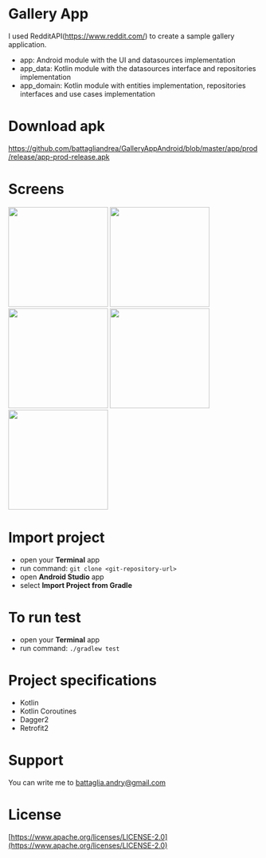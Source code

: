
# Gallery App

I used RedditAPI(https://www.reddit.com/) to create a sample gallery application.

- app: Android module with the UI and datasources implementation
- app_data: Kotlin module with the datasources interface and repositories implementation
- app_domain: Kotlin module with entities implementation, repositories interfaces and use cases implementation

# Download apk
https://github.com/battagliandrea/GalleryAppAndroid/blob/master/app/prod/release/app-prod-release.apk

# Screens
<img src="https://github.com/battagliandrea/GalleryAppAndroid/blob/master/screens/screen_1.png" width="200">
<img src="https://github.com/battagliandrea/GalleryAppAndroid/blob/master/screens/screen_2.png" width="200">
<img src="https://github.com/battagliandrea/GalleryAppAndroid/blob/master/screens/screen_3.png" width="200">
<img src="https://github.com/battagliandrea/GalleryAppAndroid/blob/master/screens/screen_4.png" width="200">
<img src="https://github.com/battagliandrea/GalleryAppAndroid/blob/master/screens/screen_5.png" width="200">


# Import project
- open your **Terminal** app
- run command: `git clone <git-repository-url>`
- open **Android Studio** app
- select **Import Project from Gradle**

# To run test
- open your **Terminal** app
- run command: `./gradlew test`


# Project specifications
- Kotlin
- Kotlin Coroutines
- Dagger2
- Retrofit2

# Support
You can write me to [battaglia.andry@gmail.com](battaglia.andry@gmail.com)

# License
[https://www.apache.org/licenses/LICENSE-2.0](https://www.apache.org/licenses/LICENSE-2.0)

